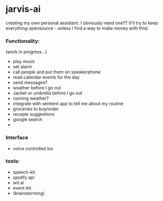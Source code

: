 # jarvis-ai
creating my own personal assistant. I obviously need one?? (I'll try to keep everything opensource - unless I find a way to make money with this)

### Functionality:
(work in progress...)
- play music
- set alarm
- call people and put them on speakerphone
- read calendar events for the day
- send messages?
- weather before I go out
- Jacket or umbrella before I go out
- running weather?
- integrate with sentient app to tell me about my routine
- groceries to buy/order
- recepie suggestions
- google search
- 

### Interface

- voice controlled ios 

### tools:

- speech-kit
- spotify api
- wit.ai 
- event-kit
- (brainstorming)
